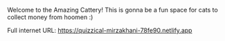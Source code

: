 Welcome to the Amazing Cattery!
This is gonna be a fun space for cats to collect money from hoomen :)

Full internet URL:
https://quizzical-mirzakhani-78fe90.netlify.app